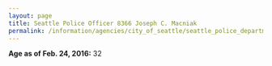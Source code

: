 ```yaml
---
layout: page
title: Seattle Police Officer 8366 Joseph C. Macniak
permalink: /information/agencies/city_of_seattle/seattle_police_department/copbook/8366/
---
```


**Age as of Feb. 24, 2016:** 32
